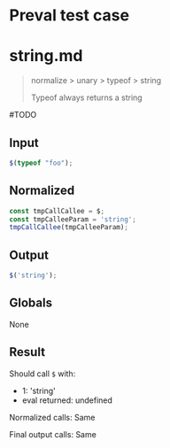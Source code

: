 # Preval test case

# string.md

> normalize > unary > typeof > string
>
> Typeof always returns a string

#TODO

## Input

`````js filename=intro
$(typeof "foo");
`````

## Normalized

`````js filename=intro
const tmpCallCallee = $;
const tmpCalleeParam = 'string';
tmpCallCallee(tmpCalleeParam);
`````

## Output

`````js filename=intro
$('string');
`````

## Globals

None

## Result

Should call `$` with:
 - 1: 'string'
 - eval returned: undefined

Normalized calls: Same

Final output calls: Same
